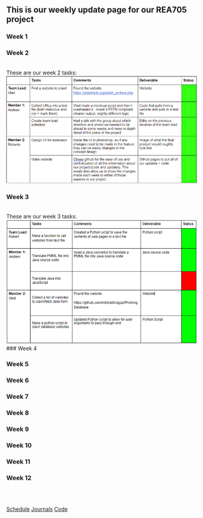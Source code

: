 ## This is our weekly update page for our REA705 project

### Week 1

### Week 2
<br /> 
These are our week 2 tasks:
<img src="imgs\Week2_Tasks.png" alt="Week 2 Tasks">

### Week 3
<br /> 
These are our week 3 tasks:
<img src="imgs\Week3_Tasks.png" alt="Week 3 Tasks">
### Week 4

### Week 5

### Week 6

### Week 7

### Week 8

### Week 9

### Week 10

### Week 11

### Week 12
<br />

<br />

[Schedule](/REA705/schedule.html)  [Journals](/REA705/updates.html)  [Code](https://github.com/rjacinto7/REA705)
